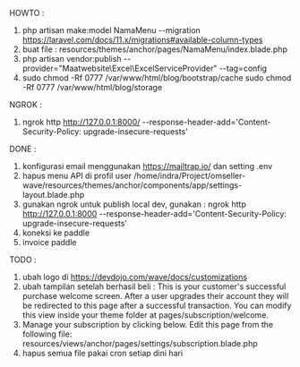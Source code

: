 HOWTO :
1. php artisan make:model NamaMenu --migration
    https://laravel.com/docs/11.x/migrations#available-column-types
2. buat file : resources/themes/anchor/pages/NamaMenu/index.blade.php
3. php artisan vendor:publish --provider="Maatwebsite\Excel\ExcelServiceProvider" --tag=config
4.  sudo chmod -Rf 0777 /var/www/html/blog/bootstrap/cache
    sudo chmod -Rf 0777 /var/www/html/blog/storage

NGROK :
1. ngrok http http://127.0.0.1:8000/ --response-header-add='Content-Security-Policy: upgrade-insecure-requests'

DONE :
1. konfigurasi email menggunakan https://mailtrap.io/ dan setting .env
2. hapus menu API di profil user /home/indra/Project/omseller-wave/resources/themes/anchor/components/app/settings-layout.blade.php
3. gunakan ngrok untuk publish local dev, gunakan : ngrok http http://127.0.0.1:8000 --response-header-add='Content-Security-Policy: upgrade-insecure-requests'
4. koneksi ke paddle
5. invoice paddle

TODO :
1. ubah logo di https://devdojo.com/wave/docs/customizations
2. ubah tampilan setelah berhasil beli : 
This is your customer's successful purchase welcome screen. After a user upgrades their account they will be redirected to this page after a successful transaction.
You can modify this view inside your theme folder at pages/subscription/welcome.
3. Manage your subscription by clicking below. Edit this page from the following file: resources/views/anchor/pages/settings/subscription.blade.php
4. hapus semua file pakai cron setiap dini hari